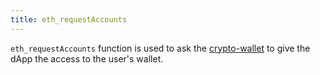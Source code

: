 ```yaml
---
title: eth_requestAccounts
---
```


`eth_requestAccounts` function is used to ask the [crypto-wallet](/Knowledge/Web3/crypto-wallet.md) to give the dApp the access to the user's wallet.
